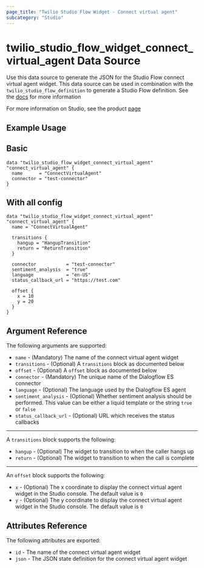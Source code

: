 ```yaml
---
page_title: "Twilio Studio Flow Widget - Connect virtual agent"
subcategory: "Studio"
---
```


# twilio_studio_flow_widget_connect_virtual_agent Data Source

Use this data source to generate the JSON for the Studio Flow connect virtual agent widget. This data source can be used in combination with the `twilio_studio_flow_definition` to generate a Studio Flow definition. See the [docs](https://www.twilio.com/docs/studio/widget-library/connect-virtual-agent) for more information

For more information on Studio, see the product [page](https://www.twilio.com/studio)

## Example Usage

## Basic

```hcl
data "twilio_studio_flow_widget_connect_virtual_agent" "connect_virtual_agent" {
  name      = "ConnectVirtualAgent"
  connector = "test-connector"
}
```

## With all config

```hcl
data "twilio_studio_flow_widget_connect_virtual_agent" "connect_virtual_agent" {
  name = "ConnectVirtualAgent"

  transitions {
    hangup = "HangupTransition"
    return = "ReturnTransition"
  }

  connector           = "test-connector"
  sentiment_analysis  = "true"
  language            = "en-US"
  status_callback_url = "https://test.com"

  offset {
    x = 10
    y = 20
  }
}
```

## Argument Reference

The following arguments are supported:

- `name` - (Mandatory) The name of the connect virtual agent widget
- `transitions` - (Optional) A `transitions` block as documented below
- `offset` - (Optional) A `offset` block as documented below
- `connector` - (Mandatory) The unique name of the Dialogflow ES connector
- `language` - (Optional) The language used by the Dialogflow ES agent
- `sentiment_analysis` - (Optional) Whether sentiment analysis should be performed. This value can be either a liquid template or the string `true` or `false`
- `status_callback_url` - (Optional) URL which receives the status callbacks

---

A `transitions` block supports the following:

- `hangup` - (Optional) The widget to transition to when the caller hangs up
- `return` - (Optional) The widget to transition to when the call is complete

---

An `offset` block supports the following:

- `x` - (Optional) The x coordinate to display the connect virtual agent widget in the Studio console. The default value is `0`
- `y` - (Optional) The y coordinate to display the connect virtual agent widget in the Studio console. The default value is `0`

## Attributes Reference

The following attributes are exported:

- `id` - The name of the connect virtual agent widget
- `json` - The JSON state definition for the connect virtual agent widget
